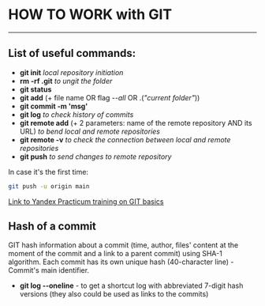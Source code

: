# HOW TO WORK with GIT

---

## List of useful commands:


- __git init__ _local repository initiation_
- __rm -rf .git__ _to ungit the folder_
- **git status**
- **git add** (+ file name OR flag _--all_ OR .(_"current folder"_))
- **git commit -m 'msg'**
- **git log** _to check history of commits_
- **git remote add** (+ 2 parameters: name of the remote repository AND its URL) _to bend local and remote repositories_
- **git remote -v** _to check the connection between local and remote repositories_
- **git push** _to send changes to remote repository_

In case it's the first time: 

``` bash
git push -u origin main
```
[Link to Yandex Practicum training on GIT basics](https://practicum.yandex.ru/profile/git-basics/ "I am Yandex")

## Hash of a commit


GIT hash information about a commit (time, author, files' content at the moment of the commit and a link to a parent commit) using SHA-1 algorithm.
Each commit has its own unique hash (40-character line) - Commit's main identifier.


- __git log --oneline__ - to get a shortcut log with abbreviated 7-digit hash versions (they also could be used as links to the commits)
